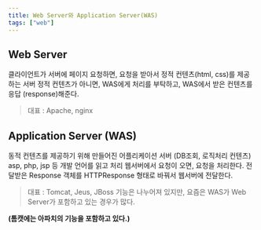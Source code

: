 ```yaml
---
title: Web Server와 Application Server(WAS)
tags: ["web"]
---
```


## Web Server
클라이언트가 서버에 페이지 요청하면, 요청을 받아서 정적 컨텐츠(html, css)를 제공하는 서버
정적 컨텐츠가 아니면, WAS에게 처리를 부탁하고, WAS에서 받은 컨텐츠를 응답 (response)해준다.
> 대표 : Apache, nginx
## Application Server (WAS)
동적 컨텐츠를 제공하기 위해 만들어진 어플리케이션 서버 (DB조회, 로직처리 컨텐츠)
asp, php, jsp 등 개발 언어를 읽고 처리
웹서버에서 요청이 오면, 요청을 처리한다. 전달받은 Response 객체를 HTTPResponse 형태로 바꿔서 웹서버에 전달한다.
> 대표 : Tomcat, Jeus, JBoss
기능은 나누어져 있지만, 요즘은 WAS가 Web Server가 포함하고 있는 경우가 많다.

**(톰캣에는 아파치의 기능을 포함하고 있다.)**
<!--stackedit_data:
eyJoaXN0b3J5IjpbLTEzMzQ1NDkxMThdfQ==
-->